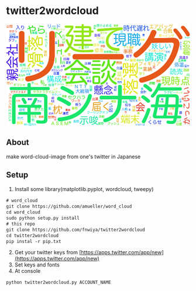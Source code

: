 # twitter2wordcloud

![image](sample.png "sample")

## About
make word-cloud-image from one's twitter in Japanese



## Setup
1. Install some library(matplotlib.pyplot, wordcloud, tweepy)
```shell
# word_cloud
git clone https://github.com/amueller/word_cloud
cd word_cloud
sudo python setup.py install
# this repo
git clone https://github.com/fnwiya/twitter2wordcloud
cd twitter2wordcloud
pip instal -r pip.txt
```
2. Get your twitter keys from [https://apps.twitter.com/app/new](https://apps.twitter.com/app/new)
3. Set keys and fonts
4. At  console
```shell
python twitter2wordcloud.py ACCOUNT_NAME
```
